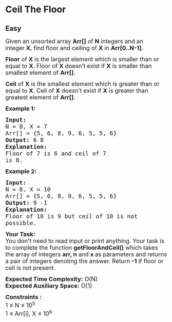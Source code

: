 # Ceil The Floor
## Easy
<div class="problems_problem_content__Xm_eO" style="user-select: auto;"><p style="user-select: auto;"><span style="font-size: 18px; user-select: auto;">Given an unsorted array <strong style="user-select: auto;">Arr[]</strong>&nbsp;of <strong style="user-select: auto;">N</strong> integers and an integer&nbsp;<strong style="user-select: auto;">X</strong>, find floor and ceiling of <strong style="user-select: auto;">X</strong>&nbsp;in <strong style="user-select: auto;">Arr[0..N-1]</strong>.</span></p>

<p style="user-select: auto;"><span style="font-size: 18px; user-select: auto;"><strong style="user-select: auto;">Floor</strong>&nbsp;of <strong style="user-select: auto;">X</strong> is the largest element which is smaller than or equal to <strong style="user-select: auto;">X</strong>. Floor of <strong style="user-select: auto;">X</strong>&nbsp;doesn’t exist if <strong style="user-select: auto;">X</strong>&nbsp;is smaller than smallest element of <strong style="user-select: auto;">Arr[]</strong>.</span></p>

<p style="user-select: auto;"><span style="font-size: 18px; user-select: auto;"><strong style="user-select: auto;">Ceil</strong>&nbsp;of <strong style="user-select: auto;">X</strong>&nbsp;is the smallest element which is greater than or equal to <strong style="user-select: auto;">X</strong>. Ceil of <strong style="user-select: auto;">X</strong>&nbsp;doesn’t exist if <strong style="user-select: auto;">X</strong> is greater than greatest element of <strong style="user-select: auto;">Arr[]</strong>.</span></p>

<p style="user-select: auto;"><span style="font-size: 18px; user-select: auto;"><strong style="user-select: auto;">Example 1:</strong></span></p>

<pre style="user-select: auto;"><span style="font-size: 18px; user-select: auto;"><strong style="user-select: auto;">Input:
</strong>N = 8, X = 7
Arr[] = {5, 6, 8, 9, 6, 5, 5, 6}
<strong style="user-select: auto;">Output:</strong> 6 8
<strong style="user-select: auto;">Explanation:
</strong>Floor of 7 is 6 and ceil of 7 
is 8.
</span></pre>

<p style="user-select: auto;"><span style="font-size: 18px; user-select: auto;"><strong style="user-select: auto;">Example 2:</strong></span></p>

<pre style="user-select: auto;"><span style="font-size: 18px; user-select: auto;"><strong style="user-select: auto;">Input:
</strong>N = 8, X = 10
Arr[] = {5, 6, 8, 9, 6, 5, 5, 6}
<strong style="user-select: auto;">Output:</strong> 9 -1
<strong style="user-select: auto;">Explanation:
</strong>Floor of 10 is 9 but ceil of 10 is not 
possible.
</span></pre>

<p style="user-select: auto;"><span style="font-size: 18px; user-select: auto;"><strong style="user-select: auto;">Your Task:</strong><br style="user-select: auto;">
You don't need to read input or print anything. Your task is to complete the function&nbsp;<strong style="user-select: auto;">getFloorAndCeil()</strong>&nbsp;which takes the array of integers&nbsp;<strong style="user-select: auto;">arr, n</strong>&nbsp;and&nbsp;<strong style="user-select: auto;">x&nbsp;</strong>as parameters and returns a pair&nbsp;of integers denoting the answer. Return <strong style="user-select: auto;">-1</strong> if floor or ceil is not present.</span></p>

<p style="user-select: auto;"><span style="font-size: 18px; user-select: auto;"><strong style="user-select: auto;">Expected Time Complexity:</strong>&nbsp;O(N)<br style="user-select: auto;">
<strong style="user-select: auto;">Expected Auxiliary Space:</strong>&nbsp;O(1)</span></p>

<p style="user-select: auto;"><span style="font-size: 18px; user-select: auto;"><strong style="user-select: auto;">Constraints :</strong><br style="user-select: auto;">
1 ≤ N&nbsp;≤ 10<sup style="user-select: auto;">5</sup><br style="user-select: auto;">
1 ≤ Arr[i], X ≤ 10<sup style="user-select: auto;">6</sup></span></p>

<p style="user-select: auto;">&nbsp;</p>
</div>
